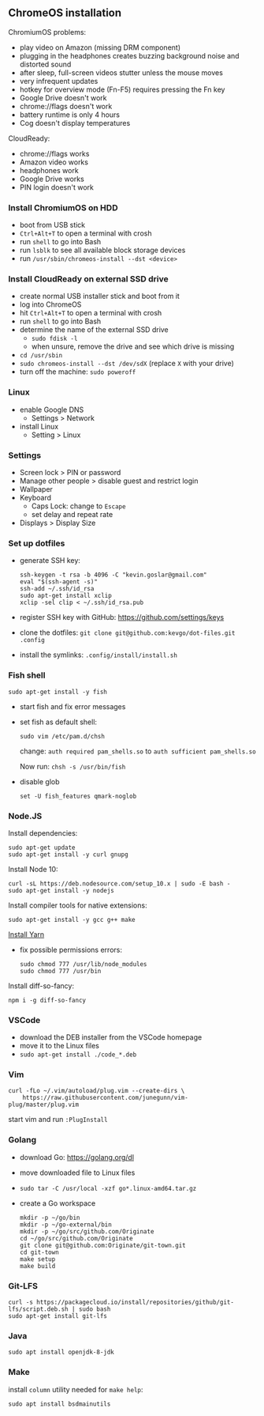 ## ChromeOS installation

ChromiumOS problems:

- play video on Amazon (missing DRM component)
- plugging in the headphones creates buzzing background noise and distorted sound
- after sleep, full-screen videos stutter unless the mouse moves
- very infrequent updates
- hotkey for overview mode (Fn-F5) requires pressing the Fn key
- Google Drive doesn't work
- chrome://flags doesn't work
- battery runtime is only 4 hours
- Cog doesn't display temperatures

CloudReady:

- chrome://flags works
- Amazon video works
- headphones work
- Google Drive works
- PIN login doesn't work

### Install ChromiumOS on HDD

- boot from USB stick
- `Ctrl+Alt+T` to open a terminal with crosh
- run `shell` to go into Bash
- run `lsblk` to see all available block storage devices
- run `/usr/sbin/chromeos-install --dst <device>`

### Install CloudReady on external SSD drive

- create normal USB installer stick and boot from it
- log into ChromeOS
- hit `Ctrl+Alt+T` to open a terminal with crosh
- run `shell` to go into Bash
- determine the name of the external SSD drive
  - `sudo fdisk -l`
  - when unsure, remove the drive and see which drive is missing
- `cd /usr/sbin`
- `sudo chromeos-install --dst /dev/sdX` (replace `X` with your drive)
- turn off the machine: `sudo poweroff`

### Linux

- enable Google DNS
  - Settings > Network
- install Linux
  - Setting > Linux

### Settings

- Screen lock > PIN or password
- Manage other people > disable guest and restrict login
- Wallpaper
- Keyboard
  - Caps Lock: change to `Escape`
  - set delay and repeat rate
- Displays > Display Size

### Set up dotfiles

- generate SSH key:

  ```
  ssh-keygen -t rsa -b 4096 -C "kevin.goslar@gmail.com"
  eval "$(ssh-agent -s)"
  ssh-add ~/.ssh/id_rsa
  sudo apt-get install xclip
  xclip -sel clip < ~/.ssh/id_rsa.pub
  ```

- register SSH key with GitHub: https://github.com/settings/keys
- clone the dotfiles: `git clone git@github.com:kevgo/dot-files.git .config`
- install the symlinks: `.config/install/install.sh`

### Fish shell

```
sudo apt-get install -y fish
```

- start fish and fix error messages
- set fish as default shell:

  ```
  sudo vim /etc/pam.d/chsh
  ```

  change: `auth required pam_shells.so`
  to
  `auth sufficient pam_shells.so`

  Now run: `chsh -s /usr/bin/fish`

- disable glob
  ```
  set -U fish_features qmark-noglob
  ```

### Node.JS

Install dependencies:

```
sudo apt-get update
sudo apt-get install -y curl gnupg
```

Install Node 10:

```
curl -sL https://deb.nodesource.com/setup_10.x | sudo -E bash -
sudo apt-get install -y nodejs
```

Install compiler tools for native extensions:

```
sudo apt-get install -y gcc g++ make
```

[Install Yarn](https://yarnpkg.com/en/docs/install#debian-stable)

- fix possible permissions errors:

  ```
  sudo chmod 777 /usr/lib/node_modules
  sudo chmod 777 /usr/bin
  ```

Install diff-so-fancy:

```
npm i -g diff-so-fancy
```

### VSCode

- download the DEB installer from the VSCode homepage
- move it to the Linux files
- `sudo apt-get install ./code_*.deb`

### Vim

```
curl -fLo ~/.vim/autoload/plug.vim --create-dirs \
    https://raw.githubusercontent.com/junegunn/vim-plug/master/plug.vim
```

start vim and run `:PlugInstall`

### Golang

- download Go: https://golang.org/dl
- move downloaded file to Linux files
- `sudo tar -C /usr/local -xzf go*.linux-amd64.tar.gz`
- create a Go workspace

  ```
  mkdir -p ~/go/bin
  mkdir -p ~/go-external/bin
  mkdir -p ~/go/src/github.com/Originate
  cd ~/go/src/github.com/Originate
  git clone git@github.com:Originate/git-town.git
  cd git-town
  make setup
  make build
  ```

### Git-LFS

```
curl -s https://packagecloud.io/install/repositories/github/git-lfs/script.deb.sh | sudo bash
sudo apt-get install git-lfs
```

### Java

```
sudo apt install openjdk-8-jdk
```

### Make

install `column` utility needed for `make help`:

```
sudo apt install bsdmainutils
```
